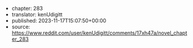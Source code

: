 - chapter: 283
- translator: kenUdigitt
- published: 2023-11-17T15:07:50+00:00
- source: https://www.reddit.com/user/kenUdigitt/comments/17xh47a/novel_chapter_283
